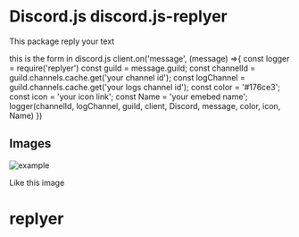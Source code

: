# Discord.js discord.js-replyer

This package reply your text 

this is the form in discord.js 
client.on('message', (message) =>{
    const logger = require('replyer')
    const guild = message.guild;
    const channelId = guild.channels.cache.get('your channel id');
    const logChannel = guild.channels.cache.get('your logs channel id');
    const color = '#176ce3';
    const icon = 'your icon link';
    const Name = 'your emebed name';
    logger(channelId, logChannel, guild, client, Discord, message, color, icon, Name)
})


## Images

![example](https://imgur.com/uGPRfFU.png)


Like this image



# replyer

